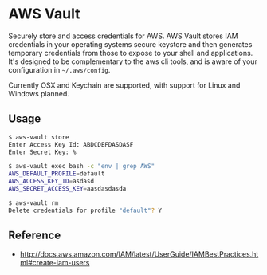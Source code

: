 AWS Vault
=========

Securely store and access credentials for AWS. AWS Vault stores IAM credentials in your operating systems secure keystore and then generates temporary credentials from those to expose to your shell and applications. It's designed to be complementary to the aws cli tools, and is aware of your configuration in `~/.aws/config`.

Currently OSX and Keychain are supported, with support for Linux and Windows planned.

## Usage

```bash
$ aws-vault store
Enter Access Key Id: ABDCDEFDASDASF
Enter Secret Key: %

$ aws-vault exec bash -c "env | grep AWS"
AWS_DEFAULT_PROFILE=default
AWS_ACCESS_KEY_ID=asdasd
AWS_SECRET_ACCESS_KEY=aasdasdasda

$ aws-vault rm
Delete credentials for profile "default"? Y
```

## Reference

 * http://docs.aws.amazon.com/IAM/latest/UserGuide/IAMBestPractices.html#create-iam-users


